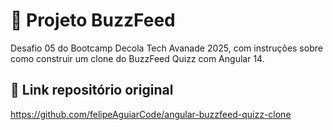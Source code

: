 # 👾 Projeto BuzzFeed

Desafio 05 do Bootcamp Decola Tech Avanade 2025, com instruções sobre como construir um clone do BuzzFeed Quizz com Angular 14.

## 🔗 Link repositório original
https://github.com/felipeAguiarCode/angular-buzzfeed-quizz-clone
